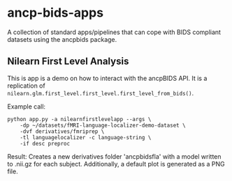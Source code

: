 # ancp-bids-apps
A collection of standard apps/pipelines that can cope with BIDS compliant datasets using the ancpbids package.


## Nilearn First Level Analysis
This is app is a demo on how to interact with the ancpBIDS API.
It is a replication of `nilearn.glm.first_level.first_level.first_level_from_bids()`. 

Example call:

    python app.py -a nilearnfirstlevelapp --args \
        -dp ~/datasets/fMRI-language-localizer-demo-dataset \
        -dvf derivatives/fmriprep \
        -tl languagelocalizer -c language-string \
        -if desc preproc

Result:
Creates a new derivatives folder 'ancpbidsfla' with a model written to .nii.gz for each subject.
Additionally, a default plot is generated as a PNG file.